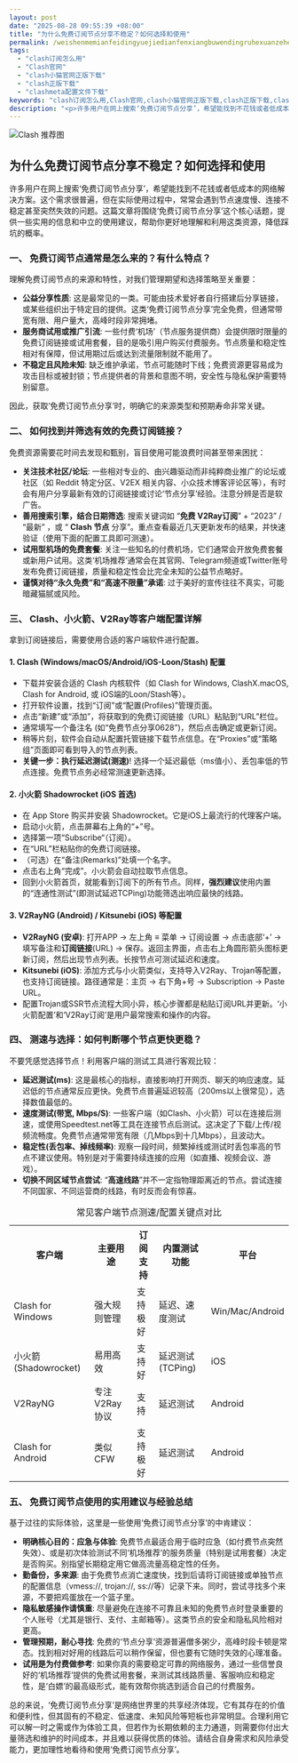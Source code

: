 ```yaml
---
layout: post
date: "2025-08-28 09:55:39 +08:00"
title: "为什么免费订阅节点分享不稳定？如何选择和使用"
permalink: /weishenmemianfeidingyuejiedianfenxiangbuwendingruhexuanzeheshiyong/
tags:
  - "clash订阅怎么用"
  - "Clash官网"
  - "clash小猫官网正版下载"
  - "clash正版下载"
  - "clashmeta配置文件下载"
keywords: "clash订阅怎么用,Clash官网,clash小猫官网正版下载,clash正版下载,clashmeta配置文件下载"
description: "<p>许多用户在网上搜索‘免费订阅节点分享’，希望能找到不花钱或者低成本的网络解决方案。这个需求很普遍，但在实际使用过程中，常常会遇到节点速度慢、连接不稳定甚至突然失效的问题。这篇文章将围绕‘免费订阅节点分享’这个核心话题，提供一些实用的信息和中立的使用建议，帮助你更好地理解和利用这类资源，降低踩坑的概率。</p>"
---
```


![Clash 推荐图](https://clashjd.github.io/assets/img/clash订阅节点购买.png)

## 为什么免费订阅节点分享不稳定？如何选择和使用

<p>许多用户在网上搜索‘免费订阅节点分享’，希望能找到不花钱或者低成本的网络解决方案。这个需求很普遍，但在实际使用过程中，常常会遇到节点速度慢、连接不稳定甚至突然失效的问题。这篇文章将围绕‘免费订阅节点分享’这个核心话题，提供一些实用的信息和中立的使用建议，帮助你更好地理解和利用这类资源，降低踩坑的概率。</p>
<h3>一、 免费订阅节点通常是怎么来的？有什么特点？</h3>
<p>理解免费订阅节点的来源和特性，对我们管理期望和选择策略至关重要：</p>
<ul>
<li><strong>公益分享性质</strong>: 这是最常见的一类。可能由技术爱好者自行搭建后分享链接，或某些组织出于特定目的提供。这类‘免费订阅节点分享’完全免费，但通常带宽有限、用户量大，高峰时段非常拥堵。</li>
<li><strong>服务商试用或推广引流</strong>: 一些付费‘机场’（节点服务提供商）会提供限时限量的免费订阅链接或试用套餐，目的是吸引用户购买付费服务。节点质量和稳定性相对有保障，但试用期过后或达到流量限制就不能用了。</li>
<li><strong>不稳定且风险未知</strong>: 缺乏维护承诺，节点可能随时下线；免费资源更容易成为攻击目标或被封锁；节点提供者的背景和意图不明，安全性与隐私保护需要特别留意。</li>
</ul>
<p>因此，获取‘免费订阅节点分享’时，明确它的来源类型和预期寿命非常关键。</p>
<h3>二、 如何找到并筛选有效的免费订阅链接？</h3>
<p>免费资源需要花时间去发现和甄别，盲目使用可能浪费时间甚至带来困扰：</p>
<ul>
<li><strong>关注技术社区/论坛</strong>: 一些相对专业的、由兴趣驱动而非纯粹商业推广的论坛或社区（如 Reddit 特定分区、V2EX 相关内容、小众技术博客评论区等），有时会有用户分享最新有效的订阅链接或讨论‘节点分享’经验。注意分辨是否是软广告。</li>
<li><strong>善用搜索引擎，结合日期筛选</strong>: 搜索关键词如 “<strong>免费 V2Ray订阅</strong>” + “2023” / “最新” ，或 “ <strong>Clash 节点</strong> 分享”。重点查看最近几天更新发布的结果，并快速验证（使用下面的配置工具即可测速）。</li>
<li><strong>试用型机场的免费套餐</strong>: 关注一些知名的付费机场，它们通常会开放免费套餐或新用户试用。这类‘机场推荐’通常会在其官网、Telegram频道或Twitter账号发布免费订阅链接，质量和稳定性会比完全未知的公益节点略好。</li>
<li><strong>谨慎对待“永久免费”和“高速不限量”承诺</strong>: 过于美好的宣传往往不真实，可能暗藏猫腻或风险。</li>
</ul>
<h3>三、 Clash、小火箭、V2Ray等客户端配置详解</h3>
<p>拿到订阅链接后，需要使用合适的客户端软件进行配置。</p>
<h4>1. Clash (Windows/macOS/Android/iOS-Loon/Stash) 配置</h4>
<ul>
<li>下载并安装合适的 Clash 内核软件（如 Clash for Windows, ClashX.macOS, Clash for Android, 或 iOS端的Loon/Stash等）。</li>
<li>打开软件设置，找到“订阅”或“配置(Profiles)”管理页面。</li>
<li>点击“新建”或“添加”，将获取到的免费订阅链接（URL）粘贴到“URL”栏位。</li>
<li>通常填写一个备注名 (如“免费节点分享0628”)，然后点击确定或更新订阅。</li>
<li>稍等片刻，软件会自动从配置托管链接下载节点信息。在“Proxies”或“策略组”页面即可看到导入的节点列表。</li>
<li><strong>关键一步：执行延迟测试(测速)</strong>! 选择一个延迟最低（ms值小）、丢包率低的节点连接。免费节点务必经常测速更新选择。</li>
</ul>
<h4>2. 小火箭 Shadowrocket (iOS 首选)</h4>
<ul>
<li>在 App Store 购买并安装 Shadowrocket。它是iOS上最流行的代理客户端。</li>
<li>启动小火箭，点击屏幕右上角的“+”号。</li>
<li>选择第一项“Subscribe“（订阅）。</li>
<li>在“URL”栏粘贴你的免费订阅链接。</li>
<li>（可选）在“备注(Remarks)”处填一个名字。</li>
<li>点击右上角“完成”。小火箭会自动拉取节点信息。</li>
<li>回到小火箭首页，就能看到订阅下的所有节点。同样，<strong>强烈建议</strong>使用内置的“连通性测试”(即测试延迟TCPing)功能筛选出响应最快的线路。</li>
</ul>
<h4>3. V2RayNG (Android) / Kitsunebi (iOS) 等配置</h4>
<ul>
<li><strong>V2RayNG (安卓)</strong>: 打开APP -> 左上角 ≡ 菜单 -> 订阅设置 -> 点击底部‘+’ -> 填写备注和<strong>订阅链接</strong>(URL) -> 保存。返回主界面，点击右上角圆形箭头图标更新订阅，然后出现节点列表。长按节点可测试延迟和速度。</li>
<li><strong>Kitsunebi (iOS)</strong>: 添加方式与小火箭类似，支持导入V2Ray、Trojan等配置，也支持订阅链接。路径通常是：主页 -> 右下角+号 -> Subscription -> Paste URL。</li>
<li>配置Trojan或SSR节点流程大同小异，核心步骤都是粘贴订阅URL并更新。‘小火箭配置’和‘V2Ray订阅’是用户最常搜索和操作的内容。</li>
</ul>
<h3>四、 测速与选择：如何判断哪个节点更快更稳？</h3>
<p>不要凭感觉选择节点！利用客户端的测试工具进行客观比较：</p>
<ul>
<li><strong>延迟测试(ms)</strong>: 这是最核心的指标，直接影响打开网页、聊天的响应速度。延迟低的节点通常反应更快。免费节点普遍延迟较高（200ms以上很常见），选择数值最低的。</li>
<li><strong>速度测试(带宽, Mbps/S)</strong>: 一些客户端（如Clash、小火箭）可以在连接后测速，或使用Speedtest.net等工具在连接节点后测试。这决定了下载/上传/视频流畅度。免费节点通常带宽有限（几Mbps到十几Mbps），且波动大。</li>
<li><strong>稳定性(丢包率、掉线频率)</strong>: 观察一段时间，频繁掉线或测试时丢包率高的节点不建议使用。特别是对于需要持续连接的应用（如直播、视频会议、游戏）。</li>
<li><strong>切换不同区域节点尝试</strong>: “<strong>高速线路</strong>”并不一定指物理距离近的节点。尝试连接不同国家、不同运营商的线路，有时反而会有惊喜。</li>
</ul>
<table>
<caption>常见客户端节点测速/配置关键点对比</caption>
<tr><th>客户端</th><th>主要用途</th><th>订阅支持</th><th>内置测试功能</th><th>平台</th></tr>
<tr><td>Clash for Windows</td><td>强大规则管理</td><td>支持极好</td><td>延迟、速度测试</td><td>Win/Mac/Android</td></tr>
<tr><td>小火箭 (Shadowrocket)</td><td>易用高效</td><td>支持好</td><td>延迟测试 (TCPing)</td><td>iOS</td></tr>
<tr><td>V2RayNG</td><td>专注 V2Ray 协议</td><td>支持</td><td>延迟测试</td><td>Android</td></tr>
<tr><td>Clash for Android</td><td>类似CFW</td><td>支持极好</td><td>延迟测试</td><td>Android</td></tr>
</table>
<h3>五、 免费订阅节点使用的实用建议与经验总结</h3>
<p>基于过往的实际体验，这里是一些使用‘免费订阅节点分享’的中肯建议：</p>
<ul>
<li><strong>明确核心目的：应急与体验</strong>: 免费节点最适合用于临时应急（如付费节点突然失效）、或是初次体验测试不同‘机场推荐’的服务质量（特别是试用套餐）决定是否购买。别指望长期稳定用它做高流量高稳定性的任务。</li>
<li><strong>勤备份，多来源</strong>: 由于免费节点消亡速度快，找到后请将订阅链接或单独节点的配置信息（vmess://, trojan://, ss://等）记录下来。同时，尝试寻找多个来源，不要把鸡蛋放在一个篮子里。</li>
<li><strong>隐私敏感操作请慎重</strong>: 尽量避免在连接不可靠且未知的免费节点时登录重要的个人账号（尤其是银行、支付、主邮箱等）。这类节点的安全和隐私风险相对更高。</li>
<li><strong>管理预期，耐心寻找</strong>: 免费的‘节点分享’资源普遍僧多粥少，高峰时段卡顿是常态。找到相对好用的线路后可以稍作保留，但也要有它随时失效的心理准备。</li>
<li><strong>试用是为付费做参考</strong>: 如果你真的需要稳定可靠的网络服务，通过一些信誉良好的‘机场推荐’提供的免费试用套餐，来测试其线路质量、客服响应和稳定性，是‘白嫖’的最高级形式，能有效帮你挑选到适合自己的付费服务。</li>
</ul>
<p>总的来说，‘免费订阅节点分享’是网络世界里的共享经济体现，它有其存在的价值和便利性，但其固有的不稳定、低速度、未知风险等短板也非常明显。合理利用它可以解一时之需或作为体验工具，但若作为长期依赖的主力通道，则需要你付出大量筛选和维护的时间成本，并且难以获得优质的体验。请结合自身需求和风险承受能力，更加理性地看待和使用‘免费订阅节点分享’。</p>